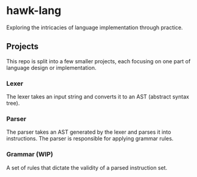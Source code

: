 # hawk-lang

Exploring the intricacies of language implementation through practice.

## Projects

This repo is split into a few smaller projects, each focusing on one part of language design or implementation.

### Lexer

The lexer takes an input string and converts it to an AST (abstract syntax tree).

### Parser

The parser takes an AST generated by the lexer and parses it into instructions. The parser is responsible for applying grammar rules.

### Grammar (WIP)

A set of rules that dictate the validity of a parsed instruction set.
